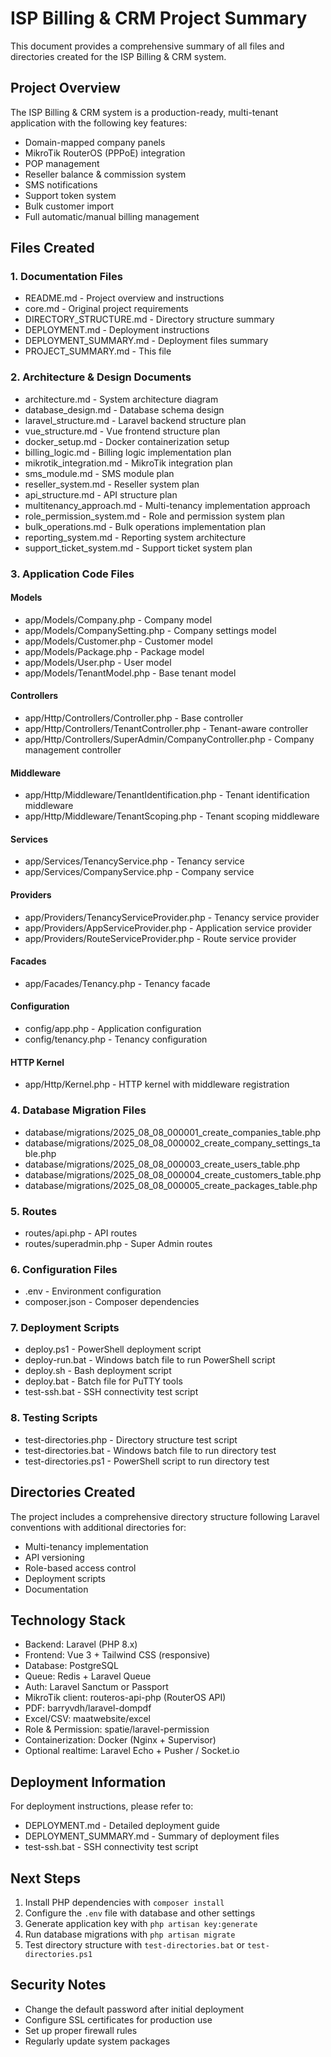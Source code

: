 # ISP Billing & CRM Project Summary

This document provides a comprehensive summary of all files and directories created for the ISP Billing & CRM system.

## Project Overview

The ISP Billing & CRM system is a production-ready, multi-tenant application with the following key features:
- Domain-mapped company panels
- MikroTik RouterOS (PPPoE) integration
- POP management
- Reseller balance & commission system
- SMS notifications
- Support token system
- Bulk customer import
- Full automatic/manual billing management

## Files Created

### 1. Documentation Files
- README.md - Project overview and instructions
- core.md - Original project requirements
- DIRECTORY_STRUCTURE.md - Directory structure summary
- DEPLOYMENT.md - Deployment instructions
- DEPLOYMENT_SUMMARY.md - Deployment files summary
- PROJECT_SUMMARY.md - This file

### 2. Architecture & Design Documents
- architecture.md - System architecture diagram
- database_design.md - Database schema design
- laravel_structure.md - Laravel backend structure plan
- vue_structure.md - Vue frontend structure plan
- docker_setup.md - Docker containerization setup
- billing_logic.md - Billing logic implementation plan
- mikrotik_integration.md - MikroTik integration plan
- sms_module.md - SMS module plan
- reseller_system.md - Reseller system plan
- api_structure.md - API structure plan
- multitenancy_approach.md - Multi-tenancy implementation approach
- role_permission_system.md - Role and permission system plan
- bulk_operations.md - Bulk operations implementation plan
- reporting_system.md - Reporting system architecture
- support_ticket_system.md - Support ticket system plan

### 3. Application Code Files

#### Models
- app/Models/Company.php - Company model
- app/Models/CompanySetting.php - Company settings model
- app/Models/Customer.php - Customer model
- app/Models/Package.php - Package model
- app/Models/User.php - User model
- app/Models/TenantModel.php - Base tenant model

#### Controllers
- app/Http/Controllers/Controller.php - Base controller
- app/Http/Controllers/TenantController.php - Tenant-aware controller
- app/Http/Controllers/SuperAdmin/CompanyController.php - Company management controller

#### Middleware
- app/Http/Middleware/TenantIdentification.php - Tenant identification middleware
- app/Http/Middleware/TenantScoping.php - Tenant scoping middleware

#### Services
- app/Services/TenancyService.php - Tenancy service
- app/Services/CompanyService.php - Company service

#### Providers
- app/Providers/TenancyServiceProvider.php - Tenancy service provider
- app/Providers/AppServiceProvider.php - Application service provider
- app/Providers/RouteServiceProvider.php - Route service provider

#### Facades
- app/Facades/Tenancy.php - Tenancy facade

#### Configuration
- config/app.php - Application configuration
- config/tenancy.php - Tenancy configuration

#### HTTP Kernel
- app/Http/Kernel.php - HTTP kernel with middleware registration

### 4. Database Migration Files
- database/migrations/2025_08_08_000001_create_companies_table.php
- database/migrations/2025_08_08_000002_create_company_settings_table.php
- database/migrations/2025_08_08_000003_create_users_table.php
- database/migrations/2025_08_08_000004_create_customers_table.php
- database/migrations/2025_08_08_000005_create_packages_table.php

### 5. Routes
- routes/api.php - API routes
- routes/superadmin.php - Super Admin routes

### 6. Configuration Files
- .env - Environment configuration
- composer.json - Composer dependencies

### 7. Deployment Scripts
- deploy.ps1 - PowerShell deployment script
- deploy-run.bat - Windows batch file to run PowerShell script
- deploy.sh - Bash deployment script
- deploy.bat - Batch file for PuTTY tools
- test-ssh.bat - SSH connectivity test script

### 8. Testing Scripts
- test-directories.php - Directory structure test script
- test-directories.bat - Windows batch file to run directory test
- test-directories.ps1 - PowerShell script to run directory test

## Directories Created

The project includes a comprehensive directory structure following Laravel conventions with additional directories for:
- Multi-tenancy implementation
- API versioning
- Role-based access control
- Deployment scripts
- Documentation

## Technology Stack

- Backend: Laravel (PHP 8.x)
- Frontend: Vue 3 + Tailwind CSS (responsive)
- Database: PostgreSQL
- Queue: Redis + Laravel Queue
- Auth: Laravel Sanctum or Passport
- MikroTik client: routeros-api-php (RouterOS API)
- PDF: barryvdh/laravel-dompdf
- Excel/CSV: maatwebsite/excel
- Role & Permission: spatie/laravel-permission
- Containerization: Docker (Nginx + Supervisor)
- Optional realtime: Laravel Echo + Pusher / Socket.io

## Deployment Information

For deployment instructions, please refer to:
- DEPLOYMENT.md - Detailed deployment guide
- DEPLOYMENT_SUMMARY.md - Summary of deployment files
- test-ssh.bat - SSH connectivity test script

## Next Steps

1. Install PHP dependencies with `composer install`
2. Configure the `.env` file with database and other settings
3. Generate application key with `php artisan key:generate`
4. Run database migrations with `php artisan migrate`
5. Test directory structure with `test-directories.bat` or `test-directories.ps1`

## Security Notes

- Change the default password after initial deployment
- Configure SSL certificates for production use
- Set up proper firewall rules
- Regularly update system packages